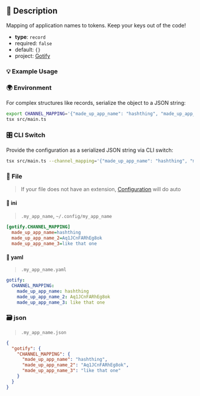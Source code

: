 ## 📜 Description

Mapping of application names to tokens. Keep your keys out of the code!

- **type**: `record`
- required: `false`
- default: `{}`
- project: [Gotify](/gotify)

### 💡 Example Usage

### 🌍 Environment

For complex structures like records, serialize the object to a JSON string:

```bash
export CHANNEL_MAPPING='{"made_up_app_name": "hashthing", "made_up_app_name_2": "Aq1JCnFARhEg8ok", "made_up_app_name_3": "like that one"}'
tsx src/main.ts
```

### 🎛️ CLI Switch

Provide the configuration as a serialized JSON string via CLI switch:

```bash
tsx src/main.ts --channel_mapping='{"made_up_app_name": "hashthing", "made_up_app_name_2": "Aq1JCnFARhEg8ok", "made_up_app_name_3": "like that one"}'
```

### 📁 File
>  If your file does not have an extension, [Configuration](/docs/core/configuration) will do auto
#### 📘 ini

> `.my_app_name`, `~/.config/my_app_name`

```ini
[gotify.CHANNEL_MAPPING]
  made_up_app_name=hashthing
  made_up_app_name_2=Aq1JCnFARhEg8ok
  made_up_app_name_3=like that one
```
#### 📄 yaml

> `.my_app_name.yaml`

```yaml
gotify:
  CHANNEL_MAPPING:
    made_up_app_name: hashthing
    made_up_app_name_2: Aq1JCnFARhEg8ok
    made_up_app_name_3: like that one
```
### 🗃️ json

> `.my_app_name.json`

```json
{
  "gotify": {
    "CHANNEL_MAPPING": {
      "made_up_app_name": "hashthing",
      "made_up_app_name_2": "Aq1JCnFARhEg8ok",
      "made_up_app_name_3": "like that one"
    }
  }
}
```

